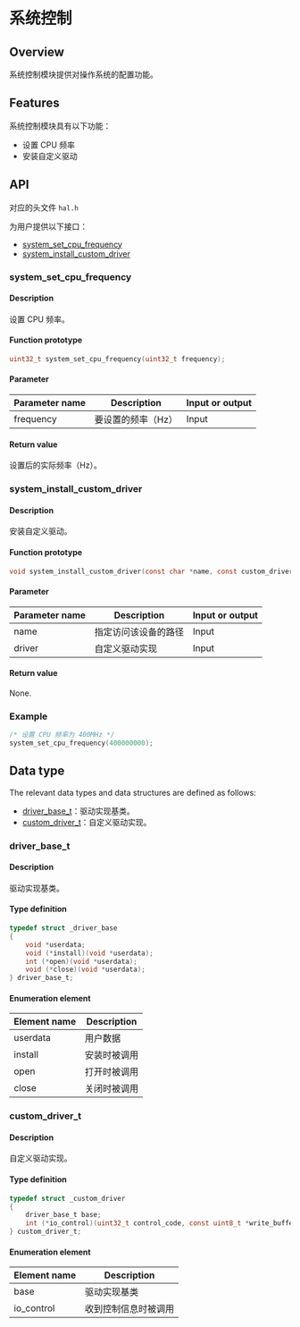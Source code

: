 # 系统控制

## Overview

系统控制模块提供对操作系统的配置功能。

## Features

系统控制模块具有以下功能：

- 设置 CPU 频率
- 安装自定义驱动

## API

对应的头文件 `hal.h`

为用户提供以下接口：

- [system\_set\_cpu\_frequency](#systemsetcpufrequency)
- [system\_install\_custom\_driver](#systeminstallcustomdriver)

### system\_set\_cpu\_frequency

#### Description

设置 CPU 频率。

#### Function prototype

```c
uint32_t system_set_cpu_frequency(uint32_t frequency);
```

#### Parameter

| Parameter name     |   Description           |  Input or output  |
| ----------- | ---------------- | --------- |
| frequency   | 要设置的频率（Hz） | Input      |

#### Return value

设置后的实际频率（Hz）。

### system\_install\_custom\_driver

#### Description

安装自定义驱动。

#### Function prototype

```c
void system_install_custom_driver(const char *name, const custom_driver_t *driver);
```

#### Parameter

| Parameter name     |   Description             |  Input or output  |
| ----------- | ------------------ | --------- |
| name        | 指定访问该设备的路径 | Input      |
| driver      | 自定义驱动实现      | Input      |

#### Return value

None.

### Example

```c
/* 设置 CPU 频率为 400MHz */
system_set_cpu_frequency(400000000);
```

## Data type

The relevant data types and data structures are defined as follows:

- [driver\_base\_t](#driverbaset)：驱动实现基类。
- [custom\_driver\_t](#customdrivert)：自定义驱动实现。

### driver\_base\_t

#### Description

驱动实现基类。

#### Type definition

```c
typedef struct _driver_base
{
    void *userdata;
    void (*install)(void *userdata);
    int (*open)(void *userdata);
    void (*close)(void *userdata);
} driver_base_t;
```

#### Enumeration element

| Element name   | Description        |
| --------- | ----------- |
| userdata  | 用户数据     |
| install   | 安装时被调用 |
| open      | 打开时被调用 |
| close     | 关闭时被调用 |

### custom\_driver\_t

#### Description

自定义驱动实现。

#### Type definition

```c
typedef struct _custom_driver
{
    driver_base_t base;
    int (*io_control)(uint32_t control_code, const uint8_t *write_buffer, size_t write_len, uint8_t *read_buffer, size_t read_len, void *userdata);
} custom_driver_t;
```

#### Enumeration element

| Element name     | Description               |
| ----------- | ------------------ |
| base        | 驱动实现基类        |
| io\_control | 收到控制信息时被调用 |